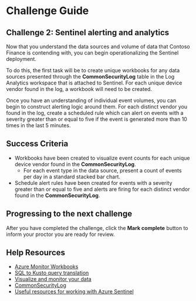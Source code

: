 # Challenge Guide

## Challenge 2: Sentinel alerting and analytics

Now that you understand the data sources and volume of data that Contoso Finance is contending with, you can begin operationalizing the Sentinel deployment.

To do this, the first task will be to create unique workbooks for any data sources presented through the **CommonSecurityLog** table in the Log Analytics workspace that is attached to Sentinel. For each unique device vendor found in the log, a workbook will need to be created.

Once you have an understanding of individual event volumes, you can begin to construct alerting logic around them. For each distinct vendor you found in the log, create a scheduled rule which can alert on events with a severity greater than or equal to five if the event is generated more than 10 times in the last 5 minutes.

## Success Criteria

- Workbooks have been created to visualize event counts for each unique device vendor found in the **CommonSecurityLog**.
    - For each event type in the data source, present a count of events per day in a standard stacked bar chart.
- Schedule alert rules have been created for events with a severity greater than or equal to five and alerts are firing for each distinct vendor found in the **CommonSecurityLog**.

## Progressing to the next challenge

After you have completed the challenge, click the **Mark complete** button to inform your proctor you are ready for review.

## Help Resources

- <a href="https://docs.microsoft.com/azure/azure-monitor/platform/workbooks-overview" target="_blank">Azure Monitor Workbooks</a>
- <a href="https://docs.microsoft.com/azure/data-explorer/kusto/query/sqlcheatsheet" target="_blank">SQL to Kusto query translation</a>
- <a href="https://docs.microsoft.com/azure/sentinel/tutorial-monitor-your-data" target="_blank">Visualize and monitor your data</a>
- <a href="https://docs.microsoft.com/azure/azure-monitor/reference/tables/commonsecuritylog" target="_blank">CommonSecurityLog</a>
- <a href="https://docs.microsoft.com/azure/sentinel/resources" target="_blank">Useful resources for working with Azure Sentinel</a>

